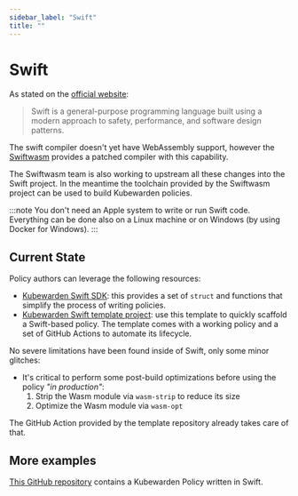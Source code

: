 ```yaml
---
sidebar_label: "Swift"
title: ""
---
```


# Swift

As stated on the [official website](https://swift.org/):

> Swift is a general-purpose programming language built using a modern approach
> to safety, performance, and software design patterns.

The swift compiler doesn't yet have WebAssembly support, however the
[Swiftwasm](https://swiftwasm.org/) provides a patched compiler with this
capability.

The Swiftwasm team is also working to upstream all these changes into the
Swift project. In the meantime the toolchain provided by the Swiftwasm project
can be used to build Kubewarden policies.

:::note
You don't need an Apple system to write or run Swift code. Everything
can be done also on a Linux machine or on Windows (by using Docker for Windows).
:::

## Current State

Policy authors can leverage the following resources:

  * [Kubewarden Swift SDK](https://github.com/kubewarden/policy-sdk-swift): this
    provides a set of `struct` and functions that simplify the process of
    writing policies.
  * [Kubewarden Swift template project](https://github.com/kubewarden/swift-policy-template):
    use this template to quickly scaffold a Swift-based policy. The template comes
    with a working policy and a set of GitHub Actions to automate its lifecycle.

No severe limitations have been found inside of Swift, only
some minor glitches:

* It's critical to perform some post-build optimizations before using the
  policy *"in production"*:
  1. Strip the Wasm module via `wasm-strip` to reduce its size
  1. Optimize the Wasm module via `wasm-opt`

The GitHub Action provided by the template repository already takes care of that.

## More examples

[This GitHub repository](https://github.com/kubewarden/pod-runtime-class-policy)
contains a Kubewarden Policy written in Swift.

